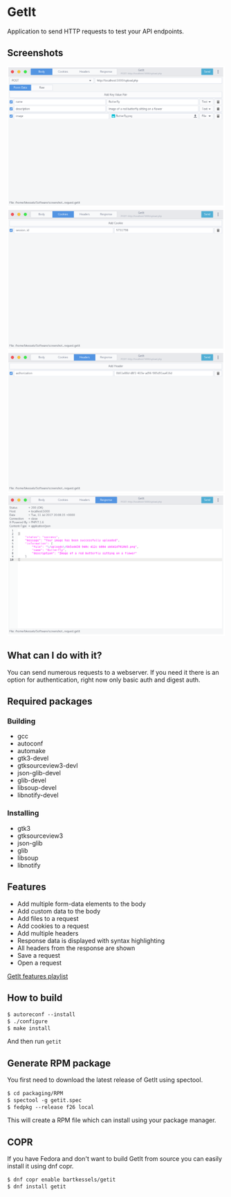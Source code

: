 # GetIt

Application to send HTTP requests to test your API endpoints.

## Screenshots

![GetIt Body](data/screenshots/body.png)
![GetIt Cookies](data/screenshots/cookies.png)
![GetIt Headers](data/screenshots/headers.png)
![GetIt Response](data/screenshots/response.png)

## What can I do with it?

You can send numerous requests to a webserver. If you need it there is an
option for authentication, right now only basic auth and digest auth.

## Required packages

### Building
- gcc
- autoconf
- automake
- gtk3-devel
- gtksourceview3-devl
- json-glib-devel
- glib-devel
- libsoup-devel
- libnotify-devel

### Installing
- gtk3
- gtksourceview3
- json-glib
- glib
- libsoup
- libnotify

## Features

- Add multiple form-data elements to the body
- Add custom data to the body
- Add files to a request
- Add cookies to a request
- Add multiple headers
- Response data is displayed with syntax highlighting
- All headers from the response are shown
- Save a request
- Open a request

[GetIt features playlist](https://www.youtube.com/playlist?list=PLP-QZD6Cd0MWh7969cLZg31gO71s44Bk4)

## How to build

```
$ autoreconf --install
$ ./configure
$ make install
```
And then run `getit`

## Generate RPM package

You first need to download the latest release of GetIt using spectool.

```
$ cd packaging/RPM
$ spectool -g getit.spec
$ fedpkg --release f26 local
```

This will create a RPM file which can install using your package manager.

## COPR

If you have Fedora and don't want to build GetIt from source you can easily install it using dnf copr.

```
$ dnf copr enable bartkessels/getit
$ dnf install getit
```
